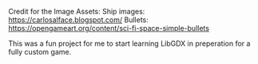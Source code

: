 Credit for the Image Assets: 
Ship images: https://carlosalface.blogspot.com/
Bullets: https://opengameart.org/content/sci-fi-space-simple-bullets

This was a fun project for me to start learning LibGDX in preperation for a fully custom game.
